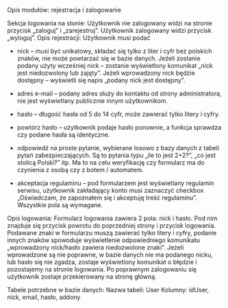 Opis modułów: rejestracja i zalogowanie

Sekcja logowania na stonie:
Użytkownik nie zalogowany widzi na stronie przycisk „zaloguj” i „zarejestruj”. Użytkownik zalogowany widzi przycisk „wyloguj”. 
Opis rejestracji: 
Użytkownik musi podać
- nick – musi być unikatowy, składać się tylko z liter i cyfr bez polskich znaków, nie może powtarzać się w bazie danych. Jeżeli zostanie podany użyty wcześniej nick – zostanie wyświetlony komunikat „nick jest niedozwolony lub zajęty”. Jeżeli wprowadzony nick będzie dostępny – wyświetli się napis „podany nick jest dostępny”.

- adres e-mail – podany adres służy do kontaktu od strony administratora, nie jest wyświetlany publicznie innym użytkownikom.
- hasło – długość hasła od 5 do 14 cyfr, może zawierać tylko litery i cyfry.
- powtórz hasło – użytkownik podaje hasło ponownie, a funkcja sprawdza czy podane hasła są identyczne.
- odpowiedź na proste pytanie, wybierane losowo z bazy danych z tabeli pytań zabezpieczających. Są to pytania typu „ile to jest 2+2?”, „co jest stolicą Polski?” itp. Ma to na celu weryfikację czy formularz ma do czynienia z osobą czy z botem / automatem.
- akceptacja regulaminu – pod formularzem jest wyświetlany regulamin serwisu, użytkownik zakładający konto musi zaznaczyć checkbox „Oświadczam, że zapoznałem się i akceptuję treść regulaminu”.
Wszystkie pola są wymagane.

Opis logowania: 
Formularz logowania zawiera 2 pola: nick i hasło. Pod nim znajduje się przycisk powrotu do poprzedniej strony i przycisk logowania. Podawane znaki w formularzu muszą zawierać tylko litery i cyfry, podanie innych znaków spowoduje wyświetlenie odpowiedniego komunikatu „wprowadzony nick/hasło zawiera niedozwolone znaki”.
Jeżeli wprowadzone są nie poprawne, w bazie danych nie ma podanego nicku, lub hasło się nie zgadza, zostaje wyświetlony komunikat o błędzie i pozostajemy na stronie logowania. Po poprawnym zalogowaniu się użytkownik zostaje przekierowany na stronę główną. 


Tabele potrzebne w bazie danych: 
Nazwa tabeli: User
Kolumny: idUser, nick, email, hasło, addony

